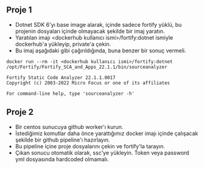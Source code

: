 ## Proje 1
- Dotnet SDK 6'yı base image alarak, içinde sadece fortify yüklü, bu projenin dosyaları içinde olmayacak şekilde bir imaj yaratın.
- Yaratılan imajı <dockerhub kullanıcı ismi>/fortify:dotnet ismiyle dockerhub'a yükleyip, private'a çekin.
- Bu imaj aşağıdaki gibi çağırıldığında, buna benzer bir sonuç vermeli. 

```
docker run --rm -it <dockerhub kullanıcı ismi>/fortify:dotnet /opt/Fortify/Fortify_SCA_and_Apps_22.1.1/bin/sourceanalyzer

Fortify Static Code Analyzer 22.1.1.0017
Copyright (c) 2003-2022 Micro Focus or one of its affiliates

For command-line help, type 'sourceanalyzer -h'
```


## Proje 2
- Bir centos sunucuya github worker'ı kurun.
- İstediğimiz komutlar daha önce yarattığımız docker imajı içinde çalışacak şekilde bir github pipeline'ı hazırlayın.
- Bu pipeline içine proje dosyalarını çekin ve fortify'la tarayın.
- Çıkan sonucu otomatik olarak, ssc'ye yükleyin. Token veya password yml dosyasında hardcoded olmamalı.

